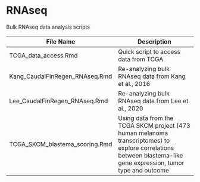 # RNAseq
Bulk RNAseq data analysis scripts



| File Name              | Description   |
| ---------------------- | ------------- |
| TCGA_data_access.Rmd  | Quick script to access data from TCGA |
| Kang_CaudalFinRegen_RNAseq.Rmd   |Re-analyzing bulk RNAseq data from Kang et al., 2016|
| Lee_CaudalFinRegen_RNAseq.Rmd  | Re-analyzing bulk RNAseq data from Lee et al., 2020 |
| TCGA_SKCM_blastema_scoring.Rmd | Using data from the TCGA SKCM project (473 human melanoma transcriptomes) to explore correlations between blastema-like gene expression, tumor type and outcome|
